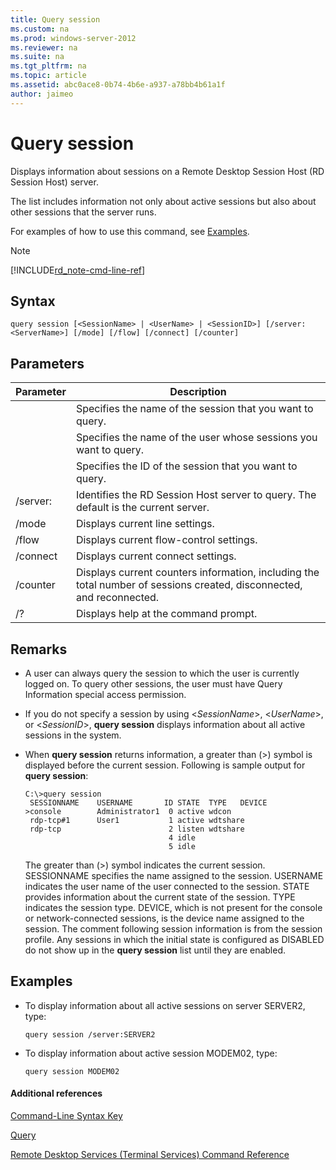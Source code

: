 ```yaml
---
title: Query session
ms.custom: na
ms.prod: windows-server-2012
ms.reviewer: na
ms.suite: na
ms.tgt_pltfrm: na
ms.topic: article
ms.assetid: abc0ace8-0b74-4b6e-a937-a78bb4b61a1f
author: jaimeo
---
```

# Query session
Displays information about sessions on a Remote Desktop Session Host \(RD Session Host\) server.  
  
The list includes information not only about active sessions but also about other sessions that the server runs.  
  
For examples of how to use this command, see [Examples](#BKMK_examples).  
  
> [!NOTE]  
> [!INCLUDE[rd_note-cmd-line-ref](includes/rd_note-cmd-line-ref_md.md)]  
  
## Syntax  
  
```  
query session [<SessionName> | <UserName> | <SessionID>] [/server:<ServerName>] [/mode] [/flow] [/connect] [/counter]  
```  
  
## Parameters  
  
|Parameter|Description|  
|-------------|---------------|  
|<SessionName>|Specifies the name of the session that you want to query.|  
|<UserName>|Specifies the name of the user whose sessions you want to query.|  
|<SessionID>|Specifies the ID of the session that you want to query.|  
|\/server:<ServerName>|Identifies the RD Session Host server to query. The default is the current server.|  
|\/mode|Displays current line settings.|  
|\/flow|Displays current flow\-control settings.|  
|\/connect|Displays current connect settings.|  
|\/counter|Displays current counters information, including the total number of sessions created, disconnected, and reconnected.|  
|\/?|Displays help at the command prompt.|  
  
## Remarks  
  
-   A user can always query the session to which the user is currently logged on. To query other sessions, the user must have Query Information special access permission.  
  
-   If you do not specify a session by using <*SessionName*>, <*UserName*>, or <*SessionID*>, **query session** displays information about all active sessions in the system.  
  
-   When **query session** returns information, a greater than \(>\) symbol is displayed before the current session. Following is sample output for **query session**:  
  
    ```  
    C:\>query session  
     SESSIONNAME    USERNAME       ID STATE  TYPE   DEVICE  
    >console        Administrator1  0 active wdcon  
     rdp-tcp#1      User1           1 active wdtshare  
     rdp-tcp                        2 listen wdtshare  
                                    4 idle  
                                    5 idle  
    ```  
  
    The greater than \(>\) symbol indicates the current session. SESSIONNAME specifies the name assigned to the session. USERNAME indicates the user name of the user connected to the session. STATE provides information about the current state of the session. TYPE indicates the session type. DEVICE, which is not present for the console or network\-connected sessions, is the device name assigned to the session. The comment following session information is from the session profile. Any sessions in which the initial state is configured as DISABLED do not show up in the **query session** list until they are enabled.  
  
## <a name="BKMK_examples"></a>Examples  
  
-   To display information about all active sessions on server SERVER2, type:  
  
    ```  
    query session /server:SERVER2  
    ```  
  
-   To display information about active session MODEM02, type:  
  
    ```  
    query session MODEM02  
    ```  
  
#### Additional references  
[Command-Line Syntax Key](Command-Line-Syntax-Key.md)  
  
[Query](Query.md)  
  
[Remote Desktop Services &#40;Terminal Services&#41; Command Reference](Remote-Desktop-Services--Terminal-Services--Command-Reference.md)  
  


